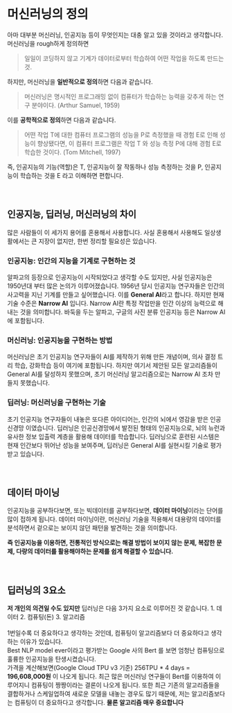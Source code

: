 # 머신러닝의 정의

 아마 대부분 머신러닝, 인공지능 등이 무엇인지는 대충 알고 있을 것이라고 생각합니다. 머신러닝을 rough하게 정의하면
 > 일일이 코딩하지 않고 기계가 데이터로부터 학습하여 어떤 작업을 하도록 만드는 것.
 
 하지만, 머신러닝을 **일반적으로 정의**하면 다음과 같습니다.

>  머신러닝은 명시적인 프로그래밍 없이 컴퓨터가 학습하는 능력을 갖추게 하는 연구 분야이다. (Arthur Samuel, 1959)

이를 **공학적으로 정의**하면 다음과 같습니다.

> 어떤 작업 T에 대한 컴퓨터 프로그램의 성능을 P로 측정했을 때 경험 E로 인해 성능이 향상됐다면, 이 컴퓨터 프로그램은 작업 T 와 성능 측정 P에 대해 경험 E로 학습한 것이다. (Tom Mitchell, 1997)

즉, 인공지능의 기능(역할)은 T, 인공지능이 잘 작동하나 성능 측정하는 것을 P,  인공지능이 학습하는 것을 E 라고 이해하면 편합니다.
<br/><br/><br/>
## 인공지능, 딥러닝, 머신러닝의 차이
많은 사람들이 이 세가지 용어를 혼용해서 사용합니다. 사실 혼용해서 사용해도 일상생활에서는 큰 지장이 없지만, 한번 정리할 필요성은 있습니다.

### 인공지능: 인간의 지능을 기계로 구현하는 것

알파고의 등장으로 인공지능이 시작되었다고 생각할 수도 있지만, 사실 인공지능은 1950년대 부터 많은 논의가 이루어졌습니다. 1956년 당시 인공지능 연구자들은 인간의  사고력을 지닌 기계를 만들고 싶어했습니다. 이를 **General AI**라고 합니다. 하지만 현재 기술 수준은 **Narrow AI** 입니다. Narrow AI란 특정 작업만을 인간 이상의 능력으로 해내는 것을 의미합니다. 바둑을 두는 알파고, 구글의 사진 분류 인공지능 등은 Narrow AI에 포함됩니다.

### 머신러닝: 인공지능을 구현하는 방법

머신러닝은 초기 인공지능 연구자들이 AI를 제작하기 위해 만든 개념이며, 의사 결정 트리 학습, 강화학습 등이 여기에 포함됩니다. 하지만 여기서 제안된 모든 알고리즘들이 General AI를 달성하지 못했으며, 초기 머신러닝 알고리즘으로는 Narrow AI 조차 만들지 못했습니다.

### 딥러닝: 머신러닝을 구현하는 기술

초기 인공지능 연구자들이 내놓은 또다른 아이디어는, 인간의 뇌에서 영감을 받은 인공 신경망 이였습니다. 딥러닝은 인공신경망에서 발전된 형태의 인공지능으로, 뇌의 뉴런과 유사한 정보 입출력 계층을 활용해 데이터를 학습합니다. 딥러닝으로 훈련된 시스템은 현재 인간보다 뛰어난 성능을 보여주며, 딥러닝은 General AI를 실현시킬 기술로 평가받고 있습니다.
<br/><br/><br/>

## 데이터 마이닝
인공지능을 공부하다보면, 또는 빅데이터를 공부하다보면, **데이터 마이닝**이라는 단어를 많이 접하게 됩니다. 데이터 마이닝이란, 머신러닝 기술을 적용해서 대용량의 데이터를 분석하면서 겉으로는 보이지 않던 패턴을 발견하는 것을 의미합니다.

**즉 인공지능을 이용하면, 전통적인 방식으로는 해결 방법이 보이지 않는 문제, 복잡한 문제, 다량의 데이터를 활용해야하는 문제를 쉽게 해결할 수 있습니다.** 
<br/><br/><br/>

## 딥러닝의 3요소
**저 개인의 의견일 수도 있지만** 딥러닝은 다음 3가지 요소로 이루어진 것 같습니다.
    1. 데이터
    2. 컴퓨팅(돈)
    3. 알고리즘
<br/><br/>
1번일수록 더 중요하다고 생각하는 것인데, 컴퓨팅이 알고리즘보다 더 중요하다고 생각하는 이유가 있습니다.<br/>
Best NLP model ever이라고 평가받는 Google 사의 Bert 를 보면 엄청난 컴퓨팅으로 훌륭한 인공지능을 탄생시켰습니다.<br/>
가격을 계산해보면(Google Cloud TPU v3 기준) 256TPU * 4 days = **196,608,000원** 이 나오게 됩니다. 최근 많은 머신러닝 연구들이 Bert를 이용하여 이루어지니 컴퓨팅이 짱짱이라는 결론이 나오게 됩니다.
또한 최근 기존의 알고리즘들을 결합하거나 스케일업하여 새로운 모델을 내놓는 경우도 많기 때문에, 저는 알고리즘보다는 컴퓨팅이 더 중요하다고 생각합니다. **물론 알고리즘 매우 중요합니다**
